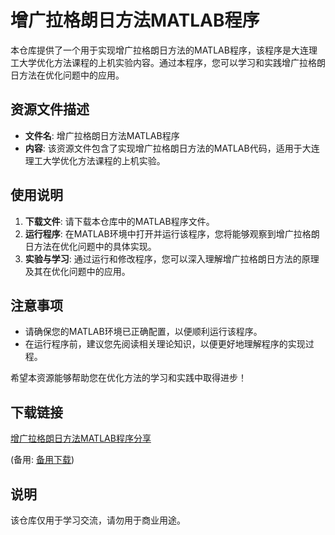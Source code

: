 # 增广拉格朗日方法MATLAB程序

本仓库提供了一个用于实现增广拉格朗日方法的MATLAB程序，该程序是大连理工大学优化方法课程的上机实验内容。通过本程序，您可以学习和实践增广拉格朗日方法在优化问题中的应用。

## 资源文件描述

- **文件名**: 增广拉格朗日方法MATLAB程序
- **内容**: 该资源文件包含了实现增广拉格朗日方法的MATLAB代码，适用于大连理工大学优化方法课程的上机实验。

## 使用说明

1. **下载文件**: 请下载本仓库中的MATLAB程序文件。
2. **运行程序**: 在MATLAB环境中打开并运行该程序，您将能够观察到增广拉格朗日方法在优化问题中的具体实现。
3. **实验与学习**: 通过运行和修改程序，您可以深入理解增广拉格朗日方法的原理及其在优化问题中的应用。

## 注意事项

- 请确保您的MATLAB环境已正确配置，以便顺利运行该程序。
- 在运行程序前，建议您先阅读相关理论知识，以便更好地理解程序的实现过程。

希望本资源能够帮助您在优化方法的学习和实践中取得进步！

## 下载链接
[增广拉格朗日方法MATLAB程序分享](https://pan.quark.cn/s/74aee11c710d) 

(备用: [备用下载](https://pan.baidu.com/s/1xnE35UI4Q6u038J2NDsqcg?pwd=1234))

## 说明

该仓库仅用于学习交流，请勿用于商业用途。
